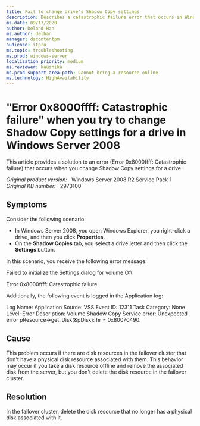 ```yaml
---
title: Fail to change drive's Shadow Copy settings
description: Describes a catastrophic failure error that occurs in Windows Server 2008 when you try to change a drive's Shadow Copy settings. A resolution is provided.
ms.date: 09/17/2020
author: Deland-Han
ms.author: delhan
manager: dscontentpm
audience: itpro
ms.topic: troubleshooting
ms.prod: windows-server
localization_priority: medium
ms.reviewer: kaushika
ms.prod-support-area-path: Cannot bring a resource online
ms.technology: HighAvailability
---
```

# "Error 0x8000ffff: Catastrophic failure" when you try to change Shadow Copy settings for a drive in Windows Server 2008

This article provides a solution to an error (Error 0x8000ffff: Catastrophic failure) that occurs when you change Shadow Copy settings for a drive.

_Original product version:_ &nbsp; Windows Server 2008 R2 Service Pack 1  
_Original KB number:_ &nbsp; 2973100

## Symptoms

Consider the following scenario:

- In Windows Server 2008, you open Windows Explorer, you right-click a drive, and then you click **Properties**.
- On the **Shadow Copies** tab, you select a drive letter and then click the **Settings** button.

In this scenario, you receive the following error message:

Failed to initialize the Settings dialog for volume O:\

Error 0x8000ffff: Catastrophic failure

Additionally, the following event is logged in the Application log:

Log Name: Application
Source: VSS
Event ID: 12311
Task Category: None
Level: Error
Description:
Volume Shadow Copy Service error: Unexpected error pResource->get_Disk(&pDisk): hr = 0x80070490.

## Cause

This problem occurs if there are disk resources in the failover cluster that don't have a physical disk resource associated with them. This behavior may occur if you take a disk resource offline and remove the associated disk from the server, but you don't delete the disk resource in the failover cluster.

## Resolution

In the failover cluster, delete the disk resource that no longer has a physical disk associated with it.
